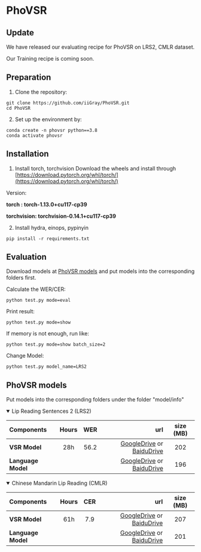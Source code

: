 # PhoVSR

## Update

We have released our evaluating recipe for PhoVSR on LRS2, CMLR dataset.

Our Training recipe is coming soon.

## Preparation
1. Clone the repository:
```
git clone https://github.com/iiGray/PhoVSR.git
cd PhoVSR
```


2. Set up the environment by:
```
conda create -n phovsr python==3.8
conda activate phovsr
```

## Installation

1. Install torch, torchvision
Download the wheels and install through
[https://download.pytorch.org/whl/torch/](https://download.pytorch.org/whl/torch/)

Version:

**torch : torch-1.13.0+cu117-cp39**

**torchvision: torchvision-0.14.1+cu117-cp39**


2. Install hydra, einops, pypinyin

```
pip install -r requirements.txt
```


## Evaluation

Download models at [PhoVSR models](#PhoVSR-models) and put models into the corresponding folders first.

Calculate the WER/CER:
```
python test.py mode=eval
```
Print result:
```
python test.py mode=show
```

If memory is not enough, run like:
```
python test.py mode=show batch_size=2 
```

Change Model:
```
python test.py model_name=LRS2
```

## PhoVSR models


Put models into the corresponding folders under the folder "model/info"


<details open>

<summary>Lip Reading Sentences 2 (LRS2)</summary>

<p> </p>

|     Components        |  Hours| WER  |                               url                                         |  size (MB)  |
|:----------------------|:-----:|:-----:|-----------------------------------------------------------------------------------:|:-----------:|
|   **VSR Model**       | 28h |    56.2 |[GoogleDrive]() or [BaiduDrive](https://pan.baidu.com/s/1YgCUp0rOxVdA6Ww5DvEK6A?pwd=bz4p)   |     202     |
|   **Language Model**  |     |         | [GoogleDrive]() or [BaiduDrive](https://pan.baidu.com/s/1x3LmxkFpxgfMxmnLXKlXfQ?pwd=epmu)   |     196     |

</details>




<details open>

<summary>Chinese Mandarin Lip Reading (CMLR)</summary>

<p> </p>

|     Components        |  Hours| CER  |                               url                                         |  size (MB)  |
|:----------------------|:-----:|:-----:|-----------------------------------------------------------------------------------:|:-----------:|
|   **VSR Model**       | 61h |    7.9 |    [GoogleDrive](https://drive.google.com/file/d/1g6Oyjl6SjkVwLDYv4BVT2ShQZ_rlsyyu/view?usp=drive_link) or [BaiduDrive](https://pan.baidu.com/s/14IoqyjXF1mFGA5jAiw6ygQ?pwd=exd5)    |     207    |
|   **Language Model**  |     |         |   [GoogleDrive](https://drive.google.com/file/d/1VxJlTzb54KZVsY6g7Ra3xLEMvIRs0nFc/view?usp=sharing) or [BaiduDrive](https://pan.baidu.com/s/12Ed2Who3CXDAWKJBwfM6Mg?pwd=39vj) |     201    |

</details>
